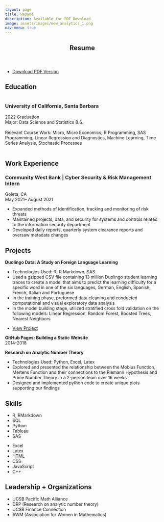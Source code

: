 ```yaml
---
layout: page
title: Resume
description: Available for PDF Download 
image: assets/images/new_analytics_1.png
nav-menu: true
---
```

<!-- Main -->
<div id="main" class="alt">

<!-- One -->
<section id="one">
	<div class="inner">
		<header class="major">
			<h1>Resume</h1>
		</header>
<ul class="actions">
	<li><a href="Do_Jenny .pdf" class="button fit icon fa-download">Download PDF Version</a></li>
</ul>

<!-- Education -->
	
<h2 id="content">Education</h2>
<div class="box">
	<span class="image left"><img src="{% link assets/images/ucsb_seal.gif %}" alt="" style="max-width: 100%;" /></span><h3>University of California, Santa Barbara</h3>
		<p>2022 Graduation
		<br>Major: Data Science and Statistics B.S.
		<br><br>Relevant Course Work: Micro, Micro Economics; R Programming, SAS Programming, Linear Regression and Diagnostics, Machine Learning, Time Series Analysis, Stochastic Processes<br><br></p>
	</div>
		
<!-- Education -->
<!-- <h2 id="content">Education</h2>
	<div class="row">
	<div class="6u 12u$(small)">
	<div class="box">
		<p><span class="image left"><img src="{% link assets/images/ucsb_seal.gif %}" alt="" style="max-width: 100%;" /></span><strong>University of California, Santa Barbara</strong>
		<br>2022 Graduation
		<br>Major: Data Science and Statistics B.S.
		<br><br>Relevant Course Work: Micro, Micro Economics; R Programming, SAS Programming, Linear Regression and Diagnostics, Machine Learning, Time Series Analysis, Stochastic Processes<br></p>
	</div>
	</div>
	<div class="6u$ 12u$(small)">
	<div class="box">
		<p><span class="image left"><img src="{% link assets/images/ucsb_seal.gif %}" alt="" style="max-width: 100%;" /></span><strong>Fountain Valley High School</strong>
		<br>2014-2018</p>
	</div>
		</div>
		</div>
-->
		
<!-- Work Experience -->
<h2 id="content">Work Experience</h2>
<div class="box">
	<div class="row">
	<!-- #1 -->
	<div class="6u 12u$(small)">
		<h3>Community West Bank | Cyber Security & Risk Management Intern</h3>
		<p>Goleta, CA<br> 
		May 2021– August 2021</p>
	</div>
	<div class="6u$ 12u$(small)">
		<ul>
			<li>Expanded methods of identification, tracking and monitoring of risk threats</li>
			<li>Maintained projects, data, and security for systems and controls related to the information security department</li>
			<li>Developed daily reports, quarterly system clearance reports and oversaw metadata changes</li>
		</ul>
	</div>
		</div>
	
</div>
		
<!-- Projects -->
<h2 id="content">Projects</h2>
	<div class="row">
	<div class="6u 12u$(small)">
	<div class="box">
		<p><span class="image left"><img src="{% link assets/images/duolingo.png %}" alt="" style="max-width: 100%;" /></span><strong>Duolingo Data: A Study on Foreign Language Learning</strong><br>
		<ul>
			<li>Technologies Used: R, R Markdown, SAS</li>
			<li>Used a gzipped CSV file containing 13 million Duolingo student learning traces to create a model that aims to predict the learning difficulty for a specific word in one of the six languages, German, English, Spanish, French, Italian and Portuguese</li>
			<li>In the training phase, preformed data cleaning and conducted computational and visual exploratory data analysis</li>
			<li>In the model building stage, utilized stratified cross fold validation on the following models: Linear Regression, Random Forest, Boosted Trees, Nearest Neighbors</li>
		</ul></p>
		<ul class="actions">
	<li><a href="PSTAT-131-Final-Project-.html" class="button">View Project</a></li></ul>
	</div>
	</div>
	<div class="6u$ 12u$(small)">
	<div class="box">
		<p><span class="image left"><img src="{% link assets/images/mockup_large.png %}" alt="" style="max-width: 100%;" /></span><strong>GitHub Pages: Building a Static Website</strong>
		<br>2014-2018</p>
	</div>
	</div>
<div class="6u 12u$(small)">
	<div class="box">
		<p><span class="image left"><img src="{% link assets/images/riemann.jpeg %}" alt="" style="max-width: 100%;" /></span><strong>Research on Analytic Number Theory</strong><br>
		<ul>
		<li>Technologies Used: Python, Excel, Latex</li>
			<li>Explored and presented the relationship between the Mobius Function, Mertens Function and their connections to the Riemann Hypothesis and Prime Number Theory in a 2-person team over 16 weeks</li>
			<li>Designed and implemented python code to create unique plots supporting our findings</li>
			</ul></p>
	</div>
	</div>
		</div>
		
<!-- Skills -->
<h2 id="content">Skills</h2>
<div class="box">
	<div class="row">
	<!-- #1 -->
	<div class="6u 12u$(small)">
		<ul>
			<li>R, RMarkdown</li>
			<li>SQL</li>
			<li>Python</li>
			<li>Tableau</li>
			<li>SAS</li>
		</ul>
	</div>
	<div class="6u$ 12u$(small)">
		<ul>
			<li>Excel</li>
			<li>Latex</li>
			<li>HTML</li>
			<li>CSS</li>
			<li>JavaScript</li>
			<li>C++</li>
		</ul>
	</div>
		</div>
	
</div>
		
<!-- Leadership/Organizations -->
<h2 id="content">Leadership + Organizations</h2>
<div class="box">
	<ul>
			<li>UCSB Pacific Math Alliance</li>
			<li>DRP (Research on analytic number theory)</li>
			<li>UCSB Finance Connection</li>
			<li>AWM (Association for Women in Mathematics)</li>
		</ul>
</div>
